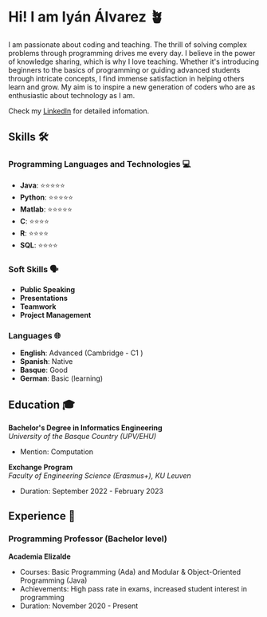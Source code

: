 # Hi! I am Iyán Álvarez 🪴
I am passionate about coding and teaching. The thrill of solving complex problems through programming drives me every day. I believe in the power of knowledge sharing, which is why I love teaching. Whether it's introducing beginners to the basics of programming or guiding advanced students through intricate concepts, I find immense satisfaction in helping others learn and grow. My aim is to inspire a new generation of coders who are as enthusiastic about technology as I am.

Check my [LinkedIn](https://www.linkedin.com/in/iyan-alvarez/) for detailed infomation.

## Skills 🛠️

### Programming Languages and Technologies 💻
- **Java**: ⭐⭐⭐⭐⭐
- **Python**: ⭐⭐⭐⭐⭐
- **Matlab**: ⭐⭐⭐⭐⭐
- **C**: ⭐⭐⭐⭐
- **R**: ⭐⭐⭐⭐
- **SQL**: ⭐⭐⭐⭐


### Soft Skills 🗣️
- **Public Speaking**
- **Presentations**
- **Teamwork**
- **Project Management**

### Languages 🌐
- **English**: Advanced (Cambridge - C1 )
- **Spanish**: Native
- **Basque**: Good
- **German**: Basic (learning)

## Education 🎓

**Bachelor's Degree in Informatics Engineering**  
*University of the Basque Country (UPV/EHU)*  
- Mention: Computation

**Exchange Program**  
*Faculty of Engineering Science (Erasmus+), KU Leuven*  
- Duration: September 2022 - February 2023

## Experience 💼

### Programming Professor (Bachelor level)
**Academia Elizalde**    
- Courses: Basic Programming (Ada) and Modular & Object-Oriented Programming (Java)
- Achievements: High pass rate in exams, increased student interest in programming
- Duration: November 2020 - Present
